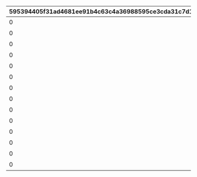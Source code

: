 |595394405f31ad4681ee91b4c63c4a36988595ce3cda31c7d12b6fe51bf6d1fb|e1224321b7ffe6a2deea5e8d805b93446dbf94ba5a5a3ea30142659436e53dce|a33b6926d5873b238b579f35661afe49e5e461c39fa24a4b0919872ecf5ca85f|6fe9c29a90eafa13cd80e2e6a122f697c0762ce79e9da852df11b24cdb6a9091|4798e94e11a1ba1cdfa2ccb3e9bfa8a22d312f4d06c70771909893a44a26c35b|a8b0ff7c1862449f0612c602ad38febb0063c164bf36287c40fde7e5477f511d|86849ed60d7d9e898815c1d4cd855db70cc77a0c1df426bab594c49dc465800d|09a8cc7d8e182f0b03b29143eef6e36084eee5f5183a6f8724cdc02604844d8f|6b55e52633627ff10ce5252e339d317d2c98a4634e365e3b6f25bcc918fc9fa5|7edcbc43327066b059b6c3cbd5826eafe967e2304fe44926140000e2653c0d61|525b9135a3581d2159c4aab66b47af530ea14e34e812dfc909e1bac1aab9a933|e15fe041c19e236b20c09b9df27757dea5b669e15ec4ab708fb77a8bdc9fcb86|
| --- | --- | --- | --- | --- | --- | --- | --- | --- | --- | --- | --- |
|0|80001_2|1|80001_3|80000|2|24005|80001_1|★3確定 アニメガチャチケット （プリンセスコネクト！Re:Dive 1）|1|80001|1|
|0|80002_2|1|80002_3|80000|2|24006|80002_1|★3確定 アニメガチャチケット （プリンセスコネクト！Re:Dive 2）|1|80002|1|
|0|80003_2|1|80003_3|80000|2|24007|80003_1|★3確定 アニメガチャチケット （プリンセスコネクト！Re:Dive 3）|1|80003|1|
|0|80004_2|1|80004_3|80000|2|24008|80004_1|★3確定 アニメガチャチケット （プリンセスコネクト！Re:Dive 4）|1|80004|1|
|0|80005_2|1|80005_3|80000|2|24009|80005_1|★3確定 プリコネフェス記念ガチャチケット|1|80005|1|
|0|80006_2|1|80006_3|80000|2|24010|80006_1|★3確定 プリコネフェス2022記念ガチャチケット|1|80006|1|
|0|80007_2|1|80007_3|80000|2|24011|80007_1|★3確定アニメガチャチケット プリンセスコネクト！Re:Dive Season2 1|1|80007|1|
|0|80008_2|1|80008_3|80000|2|24012|80008_1|★3確定アニメガチャチケット プリンセスコネクト！Re:Dive Season2 2|1|80008|1|
|0|80009_2|1|80009_3|80000|2|24013|80009_1|★3確定アニメガチャチケット プリンセスコネクト！Re:Dive Season2 3|1|80009|1|
|0|80010_2|1|80010_3|80000|2|24014|80010_1|★3確定 プリコネフェス2023記念ガチャチケット|1|80010|1|
|0|80011_2|1|80011_3|80000|2|24015|80011_1|★3確定 5周年記念ガチャチケット|1|80011|1|
|0|80012_2|1|80012_3|80000|2|24016|80012_1|★3確定 スタートダッシュガチャチケット|1|80012|1|
|0|80013_2|1|80013_3|80000|2|24017|80013_1|★3確定 プリコネフェス2024記念ガチャチケット|1|80013|1|
|0|80014_2|1|80014_3|80000|2|24018|80014_1|★3確定 プリコネフェス2025記念ガチャチケット|1|80014|1|